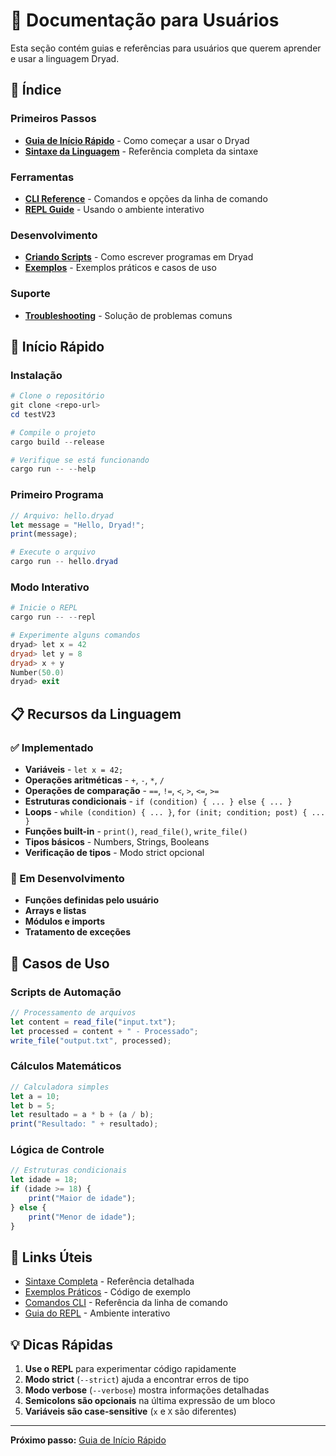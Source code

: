 # 👥 Documentação para Usuários

Esta seção contém guias e referências para usuários que querem aprender e usar a linguagem Dryad.

## 📑 Índice

### Primeiros Passos
- [**Guia de Início Rápido**](./quick-start.md) - Como começar a usar o Dryad
- [**Sintaxe da Linguagem**](./syntax.md) - Referência completa da sintaxe

### Ferramentas
- [**CLI Reference**](./cli-reference.md) - Comandos e opções da linha de comando
- [**REPL Guide**](./repl-guide.md) - Usando o ambiente interativo

### Desenvolvimento
- [**Criando Scripts**](./writing-scripts.md) - Como escrever programas em Dryad
- [**Exemplos**](./examples.md) - Exemplos práticos e casos de uso

### Suporte
- [**Troubleshooting**](./troubleshooting.md) - Solução de problemas comuns

## 🚀 Início Rápido

### Instalação
```powershell
# Clone o repositório
git clone <repo-url>
cd testV23

# Compile o projeto
cargo build --release

# Verifique se está funcionando
cargo run -- --help
```

### Primeiro Programa
```javascript
// Arquivo: hello.dryad
let message = "Hello, Dryad!";
print(message);
```

```powershell
# Execute o arquivo
cargo run -- hello.dryad
```

### Modo Interativo
```powershell
# Inicie o REPL
cargo run -- --repl

# Experimente alguns comandos
dryad> let x = 42
dryad> let y = 8
dryad> x + y
Number(50.0)
dryad> exit
```

## 📋 Recursos da Linguagem

### **✅ Implementado**
- **Variáveis** - `let x = 42;`
- **Operações aritméticas** - `+`, `-`, `*`, `/`
- **Operações de comparação** - `==`, `!=`, `<`, `>`, `<=`, `>=`
- **Estruturas condicionais** - `if (condition) { ... } else { ... }`
- **Loops** - `while (condition) { ... }`, `for (init; condition; post) { ... }`
- **Funções built-in** - `print()`, `read_file()`, `write_file()`
- **Tipos básicos** - Numbers, Strings, Booleans
- **Verificação de tipos** - Modo strict opcional

### **🔄 Em Desenvolvimento**
- **Funções definidas pelo usuário**
- **Arrays e listas**
- **Módulos e imports**
- **Tratamento de exceções**

## 🎯 Casos de Uso

### **Scripts de Automação**
```javascript
// Processamento de arquivos
let content = read_file("input.txt");
let processed = content + " - Processado";
write_file("output.txt", processed);
```

### **Cálculos Matemáticos**
```javascript
// Calculadora simples
let a = 10;
let b = 5;
let resultado = a * b + (a / b);
print("Resultado: " + resultado);
```

### **Lógica de Controle**
```javascript
// Estruturas condicionais
let idade = 18;
if (idade >= 18) {
    print("Maior de idade");
} else {
    print("Menor de idade");
}
```

## 🔗 Links Úteis

- [Sintaxe Completa](./syntax.md) - Referência detalhada
- [Exemplos Práticos](./examples.md) - Código de exemplo
- [Comandos CLI](./cli-reference.md) - Referência da linha de comando
- [Guia do REPL](./repl-guide.md) - Ambiente interativo

## 💡 Dicas Rápidas

1. **Use o REPL** para experimentar código rapidamente
2. **Modo strict** (`--strict`) ajuda a encontrar erros de tipo
3. **Modo verbose** (`--verbose`) mostra informações detalhadas
4. **Semicolons são opcionais** na última expressão de um bloco
5. **Variáveis são case-sensitive** (`x` e `X` são diferentes)

---

**Próximo passo:** [Guia de Início Rápido](./quick-start.md)
